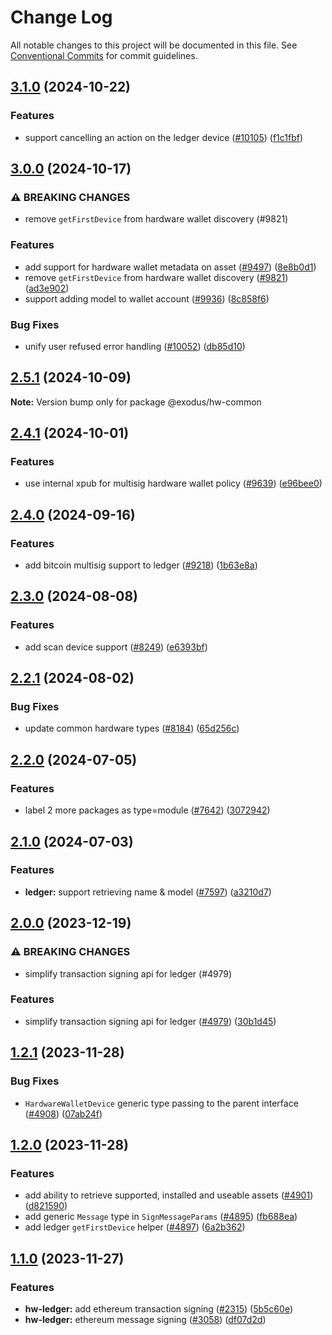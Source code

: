 # Change Log

All notable changes to this project will be documented in this file.
See [Conventional Commits](https://conventionalcommits.org) for commit guidelines.

## [3.1.0](https://github.com/ExodusMovement/exodus-hydra/compare/@exodus/hw-common@3.0.0...@exodus/hw-common@3.1.0) (2024-10-22)

### Features

- support cancelling an action on the ledger device ([#10105](https://github.com/ExodusMovement/exodus-hydra/issues/10105)) ([f1c1fbf](https://github.com/ExodusMovement/exodus-hydra/commit/f1c1fbff6ec70b7ddc68dd700ffb556b673b7a5a))

## [3.0.0](https://github.com/ExodusMovement/exodus-hydra/compare/@exodus/hw-common@2.5.1...@exodus/hw-common@3.0.0) (2024-10-17)

### ⚠ BREAKING CHANGES

- remove `getFirstDevice` from hardware wallet discovery (#9821)

### Features

- add support for hardware wallet metadata on asset ([#9497](https://github.com/ExodusMovement/exodus-hydra/issues/9497)) ([8e8b0d1](https://github.com/ExodusMovement/exodus-hydra/commit/8e8b0d1fd945a93a8a37993dfceec7adb9a7a506))
- remove `getFirstDevice` from hardware wallet discovery ([#9821](https://github.com/ExodusMovement/exodus-hydra/issues/9821)) ([ad3e902](https://github.com/ExodusMovement/exodus-hydra/commit/ad3e902fd9e27dfccd8311089b6d966767cc6d0a))
- support adding model to wallet account ([#9936](https://github.com/ExodusMovement/exodus-hydra/issues/9936)) ([8c858f6](https://github.com/ExodusMovement/exodus-hydra/commit/8c858f6e08e41bee3261f444c3d25e8bdd385014))

### Bug Fixes

- unify user refused error handling ([#10052](https://github.com/ExodusMovement/exodus-hydra/issues/10052)) ([db85d10](https://github.com/ExodusMovement/exodus-hydra/commit/db85d108333630d09bad545c5ec1169b937e08fe))

## [2.5.1](https://github.com/ExodusMovement/exodus-hydra/compare/@exodus/hw-common@2.5.0...@exodus/hw-common@2.5.1) (2024-10-09)

**Note:** Version bump only for package @exodus/hw-common

## [2.4.1](https://github.com/ExodusMovement/exodus-hydra/compare/@exodus/hw-common@2.4.0...@exodus/hw-common@2.4.1) (2024-10-01)

### Features

- use internal xpub for multisig hardware wallet policy ([#9639](https://github.com/ExodusMovement/exodus-hydra/issues/9639)) ([e96bee0](https://github.com/ExodusMovement/exodus-hydra/commit/e96bee045b3799a43464db4487d42a980ef95f0f))

## [2.4.0](https://github.com/ExodusMovement/exodus-hydra/compare/@exodus/hw-common@2.3.0...@exodus/hw-common@2.4.0) (2024-09-16)

### Features

- add bitcoin multisig support to ledger ([#9218](https://github.com/ExodusMovement/exodus-hydra/issues/9218)) ([1b63e8a](https://github.com/ExodusMovement/exodus-hydra/commit/1b63e8a6ac7bab9cd580f602f2fd0cbff48ed01c))

## [2.3.0](https://github.com/ExodusMovement/exodus-hydra/compare/@exodus/hw-common@2.2.1...@exodus/hw-common@2.3.0) (2024-08-08)

### Features

- add scan device support ([#8249](https://github.com/ExodusMovement/exodus-hydra/issues/8249)) ([e6393bf](https://github.com/ExodusMovement/exodus-hydra/commit/e6393bf91235a9b0d719097d855e1808efc48a33))

## [2.2.1](https://github.com/ExodusMovement/exodus-hydra/compare/@exodus/hw-common@2.2.0...@exodus/hw-common@2.2.1) (2024-08-02)

### Bug Fixes

- update common hardware types ([#8184](https://github.com/ExodusMovement/exodus-hydra/issues/8184)) ([65d256c](https://github.com/ExodusMovement/exodus-hydra/commit/65d256cb91944f4972ece5d2c0afc5df6dac2b83))

## [2.2.0](https://github.com/ExodusMovement/exodus-hydra/compare/@exodus/hw-common@2.1.0...@exodus/hw-common@2.2.0) (2024-07-05)

### Features

- label 2 more packages as type=module ([#7642](https://github.com/ExodusMovement/exodus-hydra/issues/7642)) ([3072942](https://github.com/ExodusMovement/exodus-hydra/commit/3072942bf6881dcf76660cdf53c4c7a07ca4e73f))

## [2.1.0](https://github.com/ExodusMovement/exodus-hydra/compare/@exodus/hw-common@2.0.0...@exodus/hw-common@2.1.0) (2024-07-03)

### Features

- **ledger:** support retrieving name & model ([#7597](https://github.com/ExodusMovement/exodus-hydra/issues/7597)) ([a3210d7](https://github.com/ExodusMovement/exodus-hydra/commit/a3210d7db77b44119bca90b6e7d4507e4012b4cf))

## [2.0.0](https://github.com/ExodusMovement/exodus-hydra/compare/@exodus/hw-common@1.2.1...@exodus/hw-common@2.0.0) (2023-12-19)

### ⚠ BREAKING CHANGES

- simplify transaction signing api for ledger (#4979)

### Features

- simplify transaction signing api for ledger ([#4979](https://github.com/ExodusMovement/exodus-hydra/issues/4979)) ([30b1d45](https://github.com/ExodusMovement/exodus-hydra/commit/30b1d45602614c8b37cff926acaf830142fbf197))

## [1.2.1](https://github.com/ExodusMovement/exodus-hydra/compare/@exodus/hw-common@1.2.0...@exodus/hw-common@1.2.1) (2023-11-28)

### Bug Fixes

- `HardwareWalletDevice` generic type passing to the parent interface ([#4908](https://github.com/ExodusMovement/exodus-hydra/issues/4908)) ([07ab24f](https://github.com/ExodusMovement/exodus-hydra/commit/07ab24fd17673590e82807804f1a636ec8b27c7b))

## [1.2.0](https://github.com/ExodusMovement/exodus-hydra/compare/@exodus/hw-common@1.1.0...@exodus/hw-common@1.2.0) (2023-11-28)

### Features

- add ability to retrieve supported, installed and useable assets ([#4901](https://github.com/ExodusMovement/exodus-hydra/issues/4901)) ([d821590](https://github.com/ExodusMovement/exodus-hydra/commit/d82159062aa497c1ae5bbe4362cce8a2aff0cc9c))
- add generic `Message` type in `SignMessageParams` ([#4895](https://github.com/ExodusMovement/exodus-hydra/issues/4895)) ([fb688ea](https://github.com/ExodusMovement/exodus-hydra/commit/fb688ea071c18a1a041bbd53869f7afdce2c0b1d))
- add ledger `getFirstDevice` helper ([#4897](https://github.com/ExodusMovement/exodus-hydra/issues/4897)) ([6a2b362](https://github.com/ExodusMovement/exodus-hydra/commit/6a2b362e69b46e0d19be80394ff6f5533f6139ba))

## [1.1.0](https://github.com/ExodusMovement/exodus-hydra/compare/@exodus/hw-common@1.0.0...@exodus/hw-common@1.1.0) (2023-11-27)

### Features

- **hw-ledger:** add ethereum transaction signing ([#2315](https://github.com/ExodusMovement/exodus-hydra/issues/2315)) ([5b5c60e](https://github.com/ExodusMovement/exodus-hydra/commit/5b5c60e950948d24cea672e37dc171e1d7348343))
- **hw-ledger:** ethereum message signing ([#3058](https://github.com/ExodusMovement/exodus-hydra/issues/3058)) ([df07d2d](https://github.com/ExodusMovement/exodus-hydra/commit/df07d2d861cc20c1db366b47dc98802dd8e73f9c))
